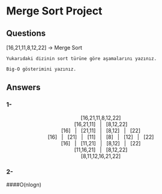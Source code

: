 # Merge Sort Project
## Questions
[16,21,11,8,12,22] -> Merge Sort

    Yukarıdaki dizinin sort türüne göre aşamalarını yazınız.
    
    Big-O gösterimini yazınız.
    
## Answers
### 1-
<p align="center">
[16,21,11,8,12,22] </br>
[16,21,11] &nbsp; | &nbsp; [8,12,22] </br>
[16] &nbsp; | &nbsp; [21,11] &nbsp; | &nbsp; [8,12] &nbsp; | &nbsp; [22] </br>
[16] &nbsp; | &nbsp; [21] &nbsp; | &nbsp; [11] &nbsp; | &nbsp; [8] &nbsp; | &nbsp; [12] &nbsp; | &nbsp; [22] </br>
[16] &nbsp; | &nbsp; [11,21] &nbsp; | &nbsp; [8,12] &nbsp; | &nbsp; [22] </br>
[11,16,21] &nbsp; | &nbsp; [8,12,22] </br>
[8,11,12,16,21,22] 
</p>

### 2-  
####O(nlogn)